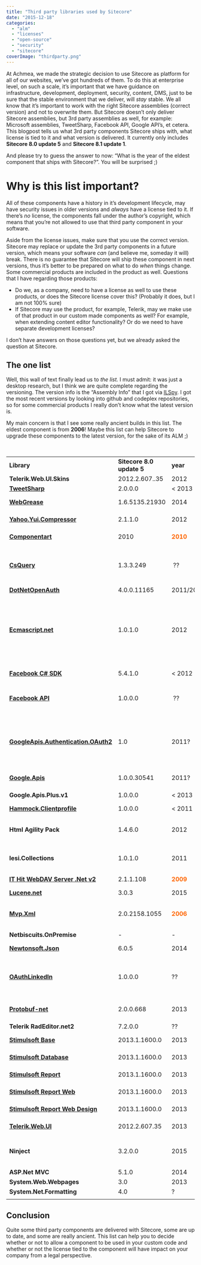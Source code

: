 ```yaml
---
title: "Third party libraries used by Sitecore"
date: "2015-12-18"
categories: 
  - "alm"
  - "licenses"
  - "open-source"
  - "security"
  - "sitecore"
coverImage: "thirdparty.png"
---
```


At Achmea, we made the strategic decision to use Sitecore as platform for all of our websites, we’ve got hundreds of them. To do this at enterprise level, on such a scale, it’s important that we have guidance on infrastructure, development, deployment, security, content, DMS, just to be sure that the stable environment that we deliver, will _stay_ stable. We all know that it’s important to work with the right Sitecore assemblies (correct version) and not to overwrite them. But Sitecore doesn’t only deliver Sitecore assemblies, but 3rd party assemblies as well, for example: Microsoft assemblies, TweetSharp, Facebook API, Google API’s, et cetera. This blogpost tells us what 3rd party components Sitecore ships with, what license is tied to it and what version is delivered. It currently only includes **Sitecore 8.0 update 5** and **Sitecore 8.1 update 1**.

And please try to guess the answer to now: “What is the year of the eldest component that ships with Sitecore?”. You will be surprised ;)

# Why is this list important?

All of these components have a history in it’s development lifecycle, may have security issues in older versions and _always_ have a license tied to it. If there’s _no_ license, the components fall under the author’s copyright, which means that you’re not allowed to use that third party component in your software.

Aside from the license issues, make sure that you use the correct version. Sitecore may replace or update the 3rd party components in a future version, which means your software _can_ (and believe me, someday it will) break. There is no guarantee that Sitecore will ship these component in next versions, thus it’s better to be prepared on what to do _when_ things change. Some commercial products are included in the product as well. Questions that I have regarding those products:

- Do we, as a company, need to have a license as well to use these products, or does the Sitecore license cover this? (Probably it does, but I am not 100% sure)
- If Sitecore may use the product, for example, Telerik, may we make use of that product in our custom made components as well? For example, when extending content editor functionality? Or do we need to have separate development licenses?

I don’t have answers on those questions yet, but we already asked the question at Sitecore.

## The one list

Well, this wall of text finally lead us to _the list._ I must admit: it was just a desktop research, but I think we are quite complete regarding the versioning. The version info is the “Assembly Info” that I got via [ILSpy](http://ilspy.net/). I got the most recent versions by looking into github and codeplex repositories, so for some commercial products I really don’t know what the latest version is.

My main concern is that I see some really ancient builds in this list. The eldest component is from **2006**! Maybe this list can help Sitecore to upgrade these components to the latest version, for the sake of its ALM ;)

 

<table width="760"><tbody><tr><td width="174"><strong>Library</strong></td><td width="96"><strong>Sitecore 8.0 update 5</strong></td><td width="60"><strong>year</strong></td><td width="72"><strong>Sitecore 8.1 update 1</strong></td><td width="42"><strong>year</strong></td><td width="78"><strong>Current version</strong></td><td width="42"><strong>year</strong></td><td width="66"><strong>License type</strong></td><td colspan="2" width="131"><strong>&nbsp;</strong></td></tr><tr><td width="174"><strong>Telerik.Web.UI.Skins</strong></td><td width="96">2012.2.607..35</td><td width="60">2012</td><td width="72">2015.1.401.45</td><td width="42"></td><td width="78">??</td><td width="42">2015</td><td colspan="2" width="93">License?</td><td width="104">Telerik UI lib</td></tr><tr><td width="174"><strong><a href="https://github.com/danielcrenna/tweetsharp">TweetSharp</a></strong></td><td width="96">2.0.0.0</td><td width="60">&lt; 2013</td><td width="72">2.0.0.0</td><td width="42"></td><td width="78">3.0.0.1</td><td width="42">2015</td><td colspan="2" width="93"><a href="https://github.com/danielcrenna/tweetsharp/blob/master/LICENSE.md">??</a></td><td width="104">Twitter library</td></tr><tr><td width="174"><strong><a href="https://www.nuget.org/packages/WebGrease/">WebGrease</a></strong></td><td width="96">1.6.5135.21930</td><td width="60">2014</td><td width="72">1.6.5135.21930</td><td width="42"></td><td width="78">1.6</td><td width="42">2014</td><td colspan="2" width="93"><a href="http://www.microsoft.com/web/webpi/eula/aspnetcomponent_rtw_enu.htm">??</a></td><td width="104">&nbsp;Optimizing javascript</td></tr><tr><td width="174"><strong><a href="http://yui.github.io/yuicompressor/">Yahoo.Yui.Compressor</a></strong></td><td width="96">2.1.1.0</td><td width="60">2012</td><td width="72">2.1.1.0</td><td width="42"></td><td width="78">2.7</td><td width="42">2014</td><td colspan="2" width="93"><a href="http://opensource.org/licenses/bsd-license.php">BSD-2</a></td><td width="104">Compression library</td></tr><tr><td width="174"><strong><a href="http://www.componentart.com/products/aspnetajax/">Componentart</a></strong></td><td width="96">2010</td><td width="60"><strong><span style="color: #ff6600;">2010</span></strong></td><td width="72">2010</td><td width="42"></td><td width="78">2012</td><td width="42">2012</td><td colspan="2" width="93">??</td><td width="104">Visualization controls</td></tr><tr><td width="174"><strong><a href="https://github.com/jamietre/CsQuery/">CsQuery</a></strong></td><td width="96">1.3.3.249</td><td width="60">&nbsp;??</td><td width="72">1.3.3.249</td><td width="42">&nbsp;??</td><td width="78">1.3.5.200</td><td width="42"></td><td colspan="2" width="93"><a href="https://github.com/jamietre/CsQuery/blob/master/LICENSE.txt">MIT</a></td><td width="104">CsQuery is a CSS selector engine and jQuery port for .NET 4 and C#.</td></tr><tr><td width="174"><strong><a href="http://dotnetopenauth.net/">DotNetOpenAuth</a></strong></td><td width="96">4.0.0.11165</td><td width="60">2011/2012</td><td width="72">4.0.0.11165</td><td width="42"></td><td width="78">4.3</td><td width="42">2013</td><td colspan="2" width="93"><a href="https://github.com/DotNetOpenAuth/DotNetOpenAuth/blob/develop/LICENSE.txt">Ms-Pl</a></td><td width="104"></td></tr><tr><td width="174"><strong><a href="https://code.google.com/p/ecmascript-net/">Ecmascript.net</a></strong></td><td width="96">1.0.1.0</td><td width="60">2012</td><td width="72">1.0.1.0</td><td width="42"></td><td width="78">1.0.1</td><td width="42">2012</td><td colspan="2" width="93"><a href="http://www.mozilla.org/MPL/">MPL 1.1 (Mozilla Public License)</a></td><td width="104">EcmaScript.NET is an open-source implementation of EcmaScript based on Rhino (JavaScript for Java) written entirely in C#.</td></tr><tr><td width="174"><strong><a href="https://github.com/facebook-csharp-sdk">Facebook C# SDK</a></strong></td><td width="96">5.4.1.0</td><td width="60">&lt; 2012</td><td width="72">5.4.1.0</td><td width="42"></td><td width="78">6.0.10</td><td width="42">&nbsp;&lt;2012</td><td colspan="2" width="93"><a href="http://www.apache.org/licenses/LICENSE-2.0">Apache License</a></td><td width="104">Facebook API</td></tr><tr><td width="174"><strong><a href="https://facebookapi.codeplex.com/">Facebook API</a></strong></td><td width="96">1.0.0.0</td><td width="60">&nbsp;??</td><td width="72">1.0.0.0</td><td width="42"></td><td width="78">??</td><td width="42">??</td><td colspan="2" width="93"><a href="https://facebookapi.codeplex.com/license">Ms-Pl (Microsoft Public License)</a></td><td width="104">Facebook API – not sure about the source…</td></tr><tr><td width="174"><strong><a href="https://developers.google.com/api-client-library/dotnet/">GoogleApis.Authentication.OAuth2</a></strong></td><td width="96">1.0</td><td width="60">2011?</td><td width="72">1.0</td><td width="42"></td><td width="78">1.9.3</td><td width="42">2015</td><td colspan="2" width="93"><a href="http://www.apache.org/licenses/LICENSE-2.0">Apache 2.0</a></td><td width="104">Google OAuth2 library. Very ancient library. <a href="http://stackoverflow.com/questions/20307484/google-drive-compile-warnings-with-1-6-beta">Stackoverflow post</a>: “class not supported anymore”</td></tr><tr><td width="174"><strong><a href="https://www.nuget.org/packages/Google.Apis/">Google.Apis</a></strong></td><td width="96">1.0.0.30541</td><td width="60">2011?</td><td width="72">1.0</td><td width="42"></td><td width="78">1.9.3</td><td width="42">2015</td><td colspan="2" width="93"><a href="http://www.apache.org/licenses/LICENSE-2.0">Apache 2.0</a></td><td width="104">Google API library</td></tr><tr><td width="174"><strong>Google.Apis.Plus.v1</strong></td><td width="96">1.0.0.0</td><td width="60">&lt; 2013</td><td width="72">1.0</td><td width="42"></td><td width="78">1.9.2</td><td width="42">2015</td><td colspan="2" width="93">Apache 2.0</td><td width="104">Google plus library</td></tr><tr><td width="174"><strong><a href="https://www.nuget.org/packages/Hammock">Hammock.Clientprofile</a></strong></td><td width="96">1.0.0.0</td><td width="60">&lt; 2011</td><td width="72">1.0</td><td width="42"></td><td width="78">1.3.1</td><td width="42">2013</td><td colspan="2" width="93"><a href="https://github.com/danielcrenna/hammock/blob/master/LICENSE.md">MIT</a></td><td width="104">Rest Wrapper</td></tr><tr><td width="174"><strong>Html Agility Pack</strong></td><td width="96">1.4.6.0</td><td width="60">2012</td><td width="72">1.4.6.0</td><td width="42"></td><td width="78">1.4.9</td><td width="42">2014</td><td colspan="2" width="93"><a href="http://htmlagilitypack.codeplex.com/license">Ms-Pl</a></td><td width="104">HTML Parser that builds a read/write DOM.</td></tr><tr><td width="174"><strong>Iesi.Collections</strong></td><td width="96">1.0.1.0</td><td width="60">2011</td><td width="72">1.0.1.0</td><td width="42"></td><td width="78">4.0.1.400</td><td width="42">2013</td><td colspan="2" width="93">No license</td><td width="104">Enhanced collectrions for .net</td></tr><tr><td width="174"><strong><a href="http://www.webdavsystem.com/server/download/release_history/">IT Hit WebDAV Server .Net v2</a></strong></td><td width="96">2.1.1.108</td><td width="60"><span style="color: #ff6600;"><strong>2009</strong></span></td><td width="72">2.1.1.108</td><td width="42"></td><td width="78">V4.0.2416</td><td width="42">2015</td><td colspan="2" width="93"><a href="http://www.webdavsystem.com/media/1153/license_agreement.rtf">Found here</a></td><td width="104">webdav server engine for net</td></tr><tr><td width="174"><strong><a href="https://lucenenet.apache.org/">Lucene.net</a></strong></td><td width="96">3.0.3</td><td width="60">2015</td><td width="72">3.0.3</td><td width="42"></td><td width="78">3.0.3</td><td width="42">2015</td><td colspan="2" width="93"><a href="http://www.apache.org/licenses/LICENSE-2.0">Apache 2</a></td><td width="104">&nbsp;Search</td></tr><tr><td width="174"><strong><a href="https://mvpxml.codeplex.com/">Mvp.Xml</a></strong></td><td width="96">2.0.2158.1055</td><td width="60"><span style="color: #ff6600;"><strong>2006</strong></span></td><td width="72">2.0.2158.1055</td><td width="42"></td><td width="78">2.3</td><td width="42"><span style="color: #ff6600;">2007</span></td><td colspan="2" width="93"><a href="https://mvpxml.codeplex.com/license">BSD License</a></td><td width="104">From the time before the dinosaurs even didn't exist</td></tr><tr><td width="174"><strong>Netbiscuits.OnPremise</strong></td><td width="96">-</td><td width="60">-</td><td width="72">1.1.0.0</td><td width="42"></td><td width="78">??</td><td width="42"></td><td colspan="2" width="93"></td><td width="104"></td></tr><tr><td width="174"><strong><a href="http://www.newtonsoft.com/json">Newtonsoft.Json</a></strong></td><td width="96">6.0.5</td><td width="60">2014</td><td width="72">6.0.8.18111</td><td width="42">2014</td><td width="78">7.0.1</td><td width="42">2015</td><td colspan="2" width="93"><a href="https://github.com/JamesNK/Newtonsoft.Json/blob/master/LICENSE.md">MIT</a></td><td width="104">JSON (de)serializer</td></tr><tr><td width="174"><strong><a href="https://github.com/fyasar/LinkedIn-Windows-Client/tree/master/InWFExample/oAuthExt">OAuthLinkedIn</a></strong></td><td width="96">1.0.0.0</td><td width="60">??</td><td width="72">1.0.0.0</td><td width="42">??</td><td width="78">??</td><td width="42">??</td><td colspan="2" width="93">??</td><td width="104">Looks like it’s taken from a github source, can’t find the original source</td></tr><tr><td width="174"><strong><a href="https://github.com/mgravell/protobuf-net">Protobuf-net</a></strong></td><td width="96">2.0.0.668</td><td width="60">2013</td><td width="72">2.0.0.668</td><td width="42">2013</td><td width="78">2.0.0.668</td><td width="42">2013</td><td colspan="2" width="93"><a href="http://www.apache.org/licenses/LICENSE-2.0">Apache 2</a></td><td width="104">Protocol Buffers library for idiomatic .NET</td></tr><tr><td width="174"><strong>Telerik RadEditor.net2</strong></td><td width="96">7.2.0.0</td><td width="60">??</td><td width="72">7.2.0.0</td><td width="42">??</td><td width="78">??</td><td width="42">??</td><td colspan="2" width="93">??</td><td width="104"></td></tr><tr><td width="174"><strong><a href="https://www.stimulsoft.com/en/products/">Stimulsoft Base</a></strong></td><td width="96">2013.1.1600.0</td><td width="60">2013</td><td width="72">2013.1.1600.0</td><td width="42">2013</td><td width="78">2015.3</td><td width="42">2015</td><td colspan="2" width="93"><a href="https://www.stimulsoft.com/en/licensing">License</a></td><td width="104">Reporting technology</td></tr><tr><td width="174"><strong><a href="https://www.stimulsoft.com/en/downloads/database-packs">Stimulsoft Database</a></strong></td><td width="96">2013.1.1600.0</td><td width="60">2013</td><td width="72">2013.1.1600.0</td><td width="42">2013</td><td width="78">2015.3</td><td width="42">2015</td><td colspan="2" width="93"><a href="https://www.stimulsoft.com/en/licensing">License</a></td><td width="104">Database helper</td></tr><tr><td width="174"><strong><a href="https://www.stimulsoft.com/en/products/">Stimulsoft Report</a></strong></td><td width="96">2013.1.1600.0</td><td width="60">2013</td><td width="72">2013.1.1600.0</td><td width="42">2013</td><td width="78">2015.3</td><td width="42">2015</td><td colspan="2" width="93"><a href="https://www.stimulsoft.com/en/licensing">License</a></td><td width="104">Reporting technology</td></tr><tr><td width="174"><strong><a href="https://www.stimulsoft.com/en/products/">Stimulsoft Report Web</a></strong></td><td width="96">2013.1.1600.0</td><td width="60">2013</td><td width="72">2013.1.1600.0</td><td width="42">2013</td><td width="78">2015.3</td><td width="42">2015</td><td colspan="2" width="93"><a href="https://www.stimulsoft.com/en/licensing">License</a></td><td width="104">Reporting technology</td></tr><tr><td width="174"><strong><a href="https://www.stimulsoft.com/en/products/">Stimulsoft Report Web Design</a></strong></td><td width="96">2013.1.1600.0</td><td width="60">2013</td><td width="72">2013.1.1600.0</td><td width="42">2013</td><td width="78">2015.3</td><td width="42">2015</td><td colspan="2" width="93"><a href="https://www.stimulsoft.com/en/licensing">License</a></td><td width="104">Reporting technology</td></tr><tr><td width="174"><strong><a href="http://www.telerik.com/products/aspnet-ajax.aspx">Telerik.Web.UI</a></strong></td><td width="96">2012.2.607.35</td><td width="60">2013</td><td width="72">2015.1.401.45</td><td width="42"></td><td width="78">2015</td><td width="42">2015</td><td colspan="2" width="93">??</td><td width="104">Reporting technology</td></tr><tr><td width="174"><strong>Ninject</strong></td><td width="96">3.2.0.0</td><td width="60">2015</td><td width="72">3.2.0.0</td><td width="42">2015</td><td width="78">3.2</td><td width="42">2015</td><td colspan="2" width="93"><a href="https://github.com/ninject/Ninject/blob/master/LICENSE.txt">Ms-Pl</a></td><td width="104">Lightweight dependency injection for .NET</td></tr><tr><td width="174"><strong>ASP.Net MVC</strong></td><td width="96">5.1.0</td><td width="60">2014</td><td width="72">5.2.3</td><td width="42">2015</td><td width="78">5.2.3</td><td width="42">2015</td><td colspan="2" width="93"></td><td width="104"></td></tr><tr><td width="174"><strong>System.Web.Webpages</strong></td><td width="96">3.0</td><td width="60">2013</td><td width="72">3.0</td><td width="42">2013</td><td width="78">3.2.3</td><td width="42">2015</td><td colspan="2" width="93"></td><td width="104"></td></tr><tr><td width="174"><strong>System.Net.Formatting</strong></td><td width="96">4.0</td><td width="60">?</td><td width="72">5.2.3</td><td width="42">2015</td><td width="78">5.2.3</td><td width="42">2015</td><td colspan="2" width="93"></td><td width="104"></td></tr><tr><td width="208"></td><td width="100"></td><td width="75"></td><td width="100"></td><td width="42"></td><td width="69"></td><td width="42"></td><td width="66"></td><td width="4"></td><td width="93"></td></tr></tbody></table>

## Conclusion

Quite some third party components are delivered with Sitecore, some are up to date, and some are really ancient. This list can help you to decide whether or not to allow a component to be used in your custom code and whether or not the license tied to the component will have impact on your company from a legal perspective.

